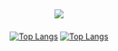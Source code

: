 <div align="center">
   <a href="https://discord.com/users/794721378724741120" target="_blank">
      <img src="https://lanyard.cnrad.dev/api/794721378724741120">
   </a>


### 


[![Top Langs](https://github-readme-stats.vercel.app/api?username=bodrumlubebek&theme=synthwave&show_icons=true)](https://github.com/bodrumlubebek/bodrumlubebek?old_theme=react)
[![Top Langs](https://github-readme-stats.vercel.app/api/top-langs/?username=bodrumlubebek&hide=javascript,html,nodejs&show_icons=true&theme=react)](https://github.com/bodrumlubebek/bodrumlubebek)

